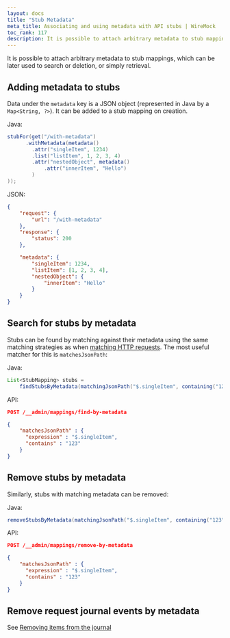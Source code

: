 ```yaml
---
layout: docs
title: "Stub Metadata"
meta_title: Associating and using metadata with API stubs | WireMock
toc_rank: 117
description: It is possible to attach arbitrary metadata to stub mappings, which can be later used to search or deletion, or simply retrieval.
---
```


It is possible to attach arbitrary metadata to stub mappings, which can be later used to search or deletion, or simply retrieval.

## Adding metadata to stubs

Data under the `metadata` key is a JSON object (represented in Java by a `Map<String, ?>`). It can be added to a stub mapping on creation.

Java:

```java
stubFor(get("/with-metadata")
      .withMetadata(metadata()
        .attr("singleItem", 1234)
        .list("listItem", 1, 2, 3, 4)
        .attr("nestedObject", metadata()
            .attr("innerItem", "Hello")
        )
));
```

JSON:

```json
{
    "request": {
        "url": "/with-metadata"
    },
    "response": {
        "status": 200
    },

    "metadata": {
        "singleItem": 1234,
        "listItem": [1, 2, 3, 4],
        "nestedObject": {
            "innerItem": "Hello"
        }
    }
}
```

## Search for stubs by metadata

Stubs can be found by matching against their metadata using the same matching strategies as when [matching HTTP requests](/docs/request-matching/).
The most useful matcher for this is `matchesJsonPath`:

Java:

```java
List<StubMapping> stubs =
    findStubsByMetadata(matchingJsonPath("$.singleItem", containing("123")));
```

API:

```json
POST /__admin/mappings/find-by-metadata

{
    "matchesJsonPath" : {
      "expression" : "$.singleItem",
      "contains" : "123"
    }
}
```

## Remove stubs by metadata

Similarly, stubs with matching metadata can be removed:

Java:

```java
removeStubsByMetadata(matchingJsonPath("$.singleItem", containing("123")));
```

API:

```json
POST /__admin/mappings/remove-by-metadata

{
    "matchesJsonPath" : {
      "expression" : "$.singleItem",
      "contains" : "123"
    }
}
```

## Remove request journal events by metadata

See [Removing items from the journal](/docs/verifying/#by-criteria)
